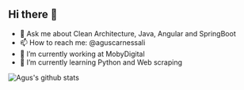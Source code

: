 ## Hi there 👋

- 💬 Ask me about Clean Architecture, Java, Angular and SpringBoot
- 📫 How to reach me: @aguscarnessali
- 🔭 I’m currently working at MobyDigital
- 🌱 I’m currently learning Python and Web scraping
<!--
**AgusCarnessali/AgusCarnessali** is a ✨ _special_ ✨ repository because its `README.md` (this file) appears on your GitHub profile.

Here are some ideas to get you started:

 

- 👯 I’m looking to collaborate on ...
- 🤔 I’m looking for help with ...
- 💬 Ask me about ...
- 📫 How to reach me: ...
- 😄 Pronouns: ...
- ⚡ Fun fact: ...
-->
![Agus's github stats](https://github-readme-stats.vercel.app/api/?username=AgusCarnessali&show_icons=true&title_color=fff&icon_color=79ff97&text_color=9f9f9f&bg_color=151515)
